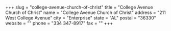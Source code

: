 +++
slug = "college-avenue-church-of-christ"
title = "College Avenue Church of Christ"
name = "College Avenue Church of Christ"
address = "211 West College Avenue"
city = "Enterprise"
state = "AL"
postal = "36330"
website = ""
phone = "334 347-8917"
fax = ""
+++
